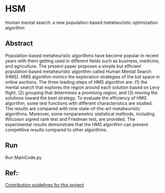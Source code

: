 # HSM
Human mental search: a new population-based metaheuristic optimization algorithm

## Abstract
Population-based metaheuristic algorithms have become popular in recent years with them getting used in different fields such as business, medicine, and agriculture. The present paper proposes a simple but efficient population-based metaheuristic algorithm called Human Mental Search (HMS). HMS algorithm mimics the exploration strategies of the bid space in online auctions. The three leading steps of HMS algorithm are: (1) the mental search that explores the region around each solution based on Levy flight, (2) grouping that determines a promising region, and (3) moving the solutions toward the best strategy. To evaluate the efficiency of HMS algorithm, some test functions with different characteristics are studied. The results are compared with nine state-of-the-art metaheuristic algorithms. Moreover, some nonparametric statistical methods, including Wilcoxon signed rank test and Friedman test, are provided. The experimental results demonstrate that the HMS algorithm can present competitive results compared to other algorithms.

## Run
Run MainCode.py


## Ref:
[Contribution guidelines for this project](docs/CONTRIBUTING.md)
